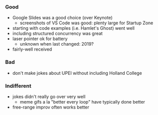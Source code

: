 
### Good

* Google Slides was a good choice (over Keynote)
    - screenshots of VS Code was good: plenty large for Startup Zone
* starting with code examples (i.e. Hamlet's Ghost) went well
* including structured concurrency was great 
* laser pointer ok for battery
    - unknown when last changed: 2019?
* fairly-well received

### Bad

* don't make jokes about UPEI without including Holland College

### Indifferent

* jokes didn't really go over very well
    - meme gifs a la "better every loop" have typically done better
* free-range improv often works better

